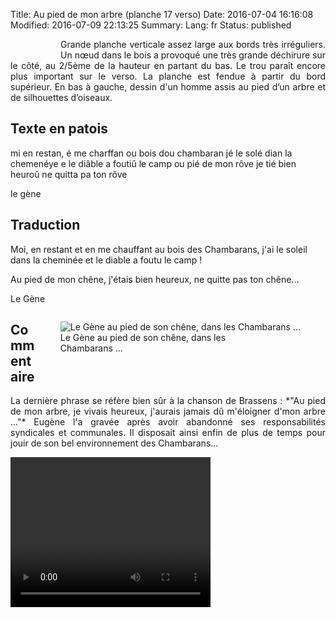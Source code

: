 Title: Au pied de mon arbre (planche 17 verso)
Date: 2016-07-04 16:16:08
Modified: 2016-07-09 22:13:25
Summary: 
Lang: fr
Status: published


<figure class="image-block" style="float: left;">
  <img alt="" src="{static}/images/planche_17_verso.png">
  <figcaption style="max-width: 293px"></figcaption>
</figure>
<p style="text-align:justify;">Grande planche verticale assez large aux bords très irréguliers. Un nœud dans le bois a provoqué une très grande déchirure sur le côté, au 2/5ème de la hauteur en partant du bas. Le trou paraît encore plus important sur le verso. La planche est fendue à partir du bord supérieur.
En bas à gauche, dessin d'un homme assis au pied d’un arbre et de silhouettes d’oiseaux.</p>

## Texte en patois
mi  en  restan,  é  me  charffan  ou  bois  dou   chambaran   jé  le  solé  dian  la  chemenéye  e  le  diâble  a  foutiû  le  camp  ou  pié  de  mon  rôve   je tié  bien  heuroû  ne  quitta  pa  ton  rôve

le gène

## Traduction
Moi, en restant et en me chauffant au bois des Chambarans, j'ai le soleil dans la cheminée et le diable a foutu le camp !

Au pied de mon chêne, j'étais bien heureux, ne quitte pas ton chêne...

Le Gène
<figure class="image-block" style="float: right;">
  <img alt="Le Gène au pied de son chêne, dans les Chambarans ..." src="{static}/images/planche_17_verso-dessin.png">
  <figcaption style="max-width: 320px">Le Gène au pied de son chêne, dans les Chambarans ...</figcaption>
</figure>



## Commentaire
<p style="text-align:justify;">La dernière phrase se réfère bien sûr à la chanson de Brassens :
*"Au pied de mon arbre, je vivais heureux,
j'aurais jamais dû m'éloigner d'mon arbre ..."*
Eugène l'a gravée après avoir abandonné ses responsabilités syndicales et communales. Il disposait ainsi enfin de plus de temps pour jouir de son bel environnement des Chambarans...</p>







<video width="320" height="240" controls>
  <source src="https://d1njpgd0ygatdn.cloudfront.net/video_17bis.mp4" type="video/mp4">
</video>
